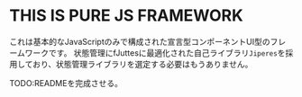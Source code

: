 # THIS IS PURE JS FRAMEWORK
これは基本的なJavaScriptのみで構成された宣言型コンポーネントUI型のフレームワークです。
状態管理にfJuttesに最適化された自己ライブラリ`Jiperes`を採用しており、状態管理ライブラリを選定する必要はもうありません。

TODO:READMEを完成させる。
